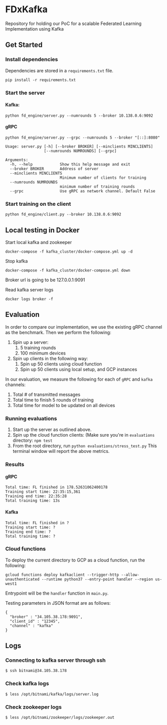 # FDxKafka


Repository for holding our PoC for a scalable Federated Learning Implementation using Kafka

## Get Started


### Install dependencies


Dependencies are stored in a `requirements.txt` file. 
```
pip install -r requirements.txt
```

### Start the server

#### Kafka:
```
python fd_engine/server.py --numrounds 5 --broker 10.138.0.6:9092
```

#### gRPC
```
python fd_engine/server.py --grpc --numrounds 5 --broker "[::]:8080"
```

```
Usage: server.py [-h] [--broker BROKER] [--minclients MINCLIENTS]
                 [--numrounds NUMROUNDS] [--grpc]

Arguments:
  -h, --help            Show this help message and exit
  --broker BROKER       Address of server
  --minclients MINCLIENTS
                        Minimum number of clients for training
  --numrounds NUMROUNDS
                        minimum number of training rounds
  --grpc                Use gRPC as network channel. Default False
```

### Start training on the client


```
python fd_engine/client.py --broker 10.138.0.6:9092
```

## Local testing in Docker

Start local kafka and zookeeper
```
docker-compose -f kafka_cluster/docker-compose.yml up -d
```
Stop kafka
```
docker-compose -f kafka_cluster/docker-compose.yml down
```
Broker url is going to be 127.0.0.1:9091

Read kafka server logs

```
docker logs broker -f
```


## Evaluation

In order to compare our implementation, we use the existing gRPC channel as the benchmark. Then we perform the following:

1. Spin up a server:
   1. 5 training rounds
   2. 100 minimum devices
2. Spin up clients in the following way:
   1. Spin up 50 clients using cloud function
   2. Spin up 50 clients using local setup, and GCP instances

In our evaluation, we measure the following for each of `gRPC` and `kafka` channels:
1. Total # of transmitted messages
2. Total time to finish 5 rounds of training
3. Total time for model to be updated on all devices


### Running evaluations

1. Start up the server as outlined above. 
2. Spin up the cloud function clients: (Make sure you're in `evaluations` directory: `npm test`
3. From the root directory, run `python evaluations/stress_test.py`
  This terminal window will report the above metrics.

### Results

#### gRPC
```
Total time: FL finished in 178.52631062400178
Training start time: 22:35:15,361
Training end time: 22:35:28
Total training time: 13s
```

#### Kafka

```
Total time: FL finished in ?
Training start time: ?
Training end time: ?
Total training time: ?
```

### Cloud functions

To deploy the current directory to GCP as a cloud function, run the following:
```
gcloud functions deploy kafkaclient --trigger-http --allow-unauthenticated --runtime python37 --entry-point handler --region us-west1
```

Entrypoint will be the `handler` function in `main.py`.

Testing parameters in JSON format are as follows:
```
{
  "broker" : "34.105.38.178:9091",
  "client_id" : "12345",
  "channel" : "kafka"
}
```

## Logs


### Connecting to kafka server through ssh
```
$ ssh bitnami@34.105.38.178
```

### Check kafka logs
```
$ less /opt/bitnami/kafka/logs/server.log
```

### Check zookeeper logs
```
$ less /opt/bitnami/zookeeper/logs/zookeeper.out
```



